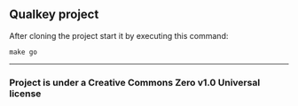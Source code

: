 ## Qualkey project

After cloning the project start it by executing this command:
```
make go
```
---
### Project is under a Creative Commons Zero v1.0 Universal license 
